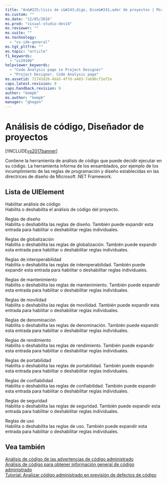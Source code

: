 ```yaml
---
title: "An&#225;lisis de c&#243;digo, Dise&#241;ador de proyectos | Microsoft Docs"
ms.custom: ""
ms.date: "12/05/2016"
ms.prod: "visual-studio-dev14"
ms.reviewer: ""
ms.suite: ""
ms.technology: 
  - "vs-ide-general"
ms.tgt_pltfrm: ""
ms.topic: "article"
f1_keywords: 
  - "vs29106"
helpviewer_keywords: 
  - "Code Analysis page in Project Designer"
  - "Project Designer, Code Analysis page"
ms.assetid: 71743d26-4da5-4f7d-a403-7ab96cf2ef2e
caps.latest.revision: 9
caps.handback.revision: 9
author: "kempb"
ms.author: "kempb"
manager: "ghogen"
---
```

# An&#225;lisis de c&#243;digo, Dise&#241;ador de proyectos
[!INCLUDE[vs2017banner](../../code-quality/includes/vs2017banner.md)]

Contiene la herramienta de análisis de código que puede decidir ejecutar en su código.  La herramienta informa de los ensamblados, por ejemplo de los incumplimiento de las reglas de programación y diseño establecidas en las directrices de diseño de Microsoft .NET Framework.  
  
## Lista de UIElement  
 Habilitar análisis de código  
 Habilita o deshabilita el análisis de código del proyecto.  
  
 Reglas de diseño  
 Habilita o deshabilita las reglas de diseño.  También puede expandir esta entrada para habilitar o deshabilitar reglas individuales.  
  
 Reglas de globalización  
 Habilita o deshabilita las reglas de globalización.  También puede expandir esta entrada para habilitar o deshabilitar reglas individuales.  
  
 Reglas de interoperabilidad  
 Habilita o deshabilita las reglas de interoperabilidad.  También puede expandir esta entrada para habilitar o deshabilitar reglas individuales.  
  
 Reglas de mantenimiento  
 Habilita o deshabilita las reglas de mantenimiento.  También puede expandir esta entrada para habilitar o deshabilitar reglas individuales.  
  
 Reglas de movilidad  
 Habilita o deshabilita las reglas de movilidad.  También puede expandir esta entrada para habilitar o deshabilitar reglas individuales.  
  
 Reglas de denominación  
 Habilita o deshabilita las reglas de denominación.  También puede expandir esta entrada para habilitar o deshabilitar reglas individuales.  
  
 Reglas de rendimiento  
 Habilita o deshabilita las reglas de rendimiento.  También puede expandir esta entrada para habilitar o deshabilitar reglas individuales.  
  
 Reglas de portabilidad  
 Habilita o deshabilita las reglas de portabilidad.  También puede expandir esta entrada para habilitar o deshabilitar reglas individuales.  
  
 Reglas de confiabilidad  
 Habilita o deshabilita las reglas de confiabilidad.  También puede expandir esta entrada para habilitar o deshabilitar reglas individuales.  
  
 Reglas de seguridad  
 Habilita o deshabilita las reglas de seguridad.  También puede expandir esta entrada para habilitar o deshabilitar reglas individuales.  
  
 Reglas de uso  
 Habilita o deshabilita las reglas de uso.  También puede expandir esta entrada para habilitar o deshabilitar reglas individuales.  
  
## Vea también  
 [Análisis de código de las advertencias de código administrado](../../code-quality/code-analysis-for-managed-code-warnings.md)   
 [Análisis de código para obtener información general de código administrado](../../code-quality/code-analysis-for-managed-code-overview.md)   
 [Tutorial: Analizar código administrado en previsión de defectos de código](../../code-quality/walkthrough-analyzing-managed-code-for-code-defects.md)
